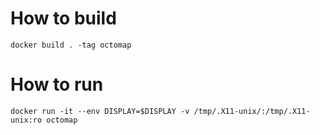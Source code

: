 # How to build

```
docker build . -tag octomap
```

# How to run

```
docker run -it --env DISPLAY=$DISPLAY -v /tmp/.X11-unix/:/tmp/.X11-unix:ro octomap
```
